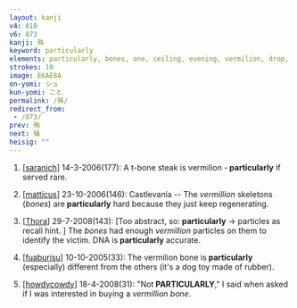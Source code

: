 ```yaml
---
layout: kanji
v4: 810
v6: 873
kanji: 殊
keyword: particularly
elements: particularly, bones, one, ceiling, evening, vermilion, drop, not yet, one, tree, wood
strokes: 10
image: E6AE8A
on-yomi: シュ
kun-yomi: こと
permalink: /殊/
redirect_from:
 - /873/
prev: 殉
next: 殖
heisig: ""
---
```


1) [<a href="http://kanji.koohii.com/profile/saranich">saranich</a>] 14-3-2006(177): A t-bone steak is vermilion -<strong> particularly</strong> if served rare.

2) [<a href="http://kanji.koohii.com/profile/matticus">matticus</a>] 23-10-2006(146): Castlevania -- The <em>vermillion</em> skeletons (<em>bones</em>) are<strong> particularly</strong> hard because they just keep regenerating.

3) [<a href="http://kanji.koohii.com/profile/Thora">Thora</a>] 29-7-2008(143): [Too abstract, so:<strong> particularly</strong> -&gt; particles as recall hint. ] The <em>bones</em> had enough <em>vermillion</em> particles on them to identify the victim. DNA is<strong> particularly</strong> accurate.

4) [<a href="http://kanji.koohii.com/profile/fuaburisu">fuaburisu</a>] 10-10-2005(33): The vermilion bone is<strong> particularly</strong> (especially) different from the others (it&#039;s a dog toy made of rubber).

5) [<a href="http://kanji.koohii.com/profile/howdycowdy">howdycowdy</a>] 18-4-2008(31): &quot;Not<strong> PARTICULARLY</strong>,&quot; I said when asked if I was interested in buying a <em>vermillion</em> <em>bone</em>.

